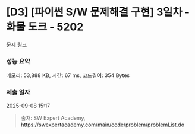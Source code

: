 # [D3] [파이썬 S/W 문제해결 구현] 3일차 - 화물 도크 - 5202 

[문제 링크](https://swexpertacademy.com/main/code/problem/problemDetail.do?contestProbId=AWT-K6DaceYDFAVT) 

### 성능 요약

메모리: 53,888 KB, 시간: 67 ms, 코드길이: 354 Bytes

### 제출 일자

2025-09-08 15:17



> 출처: SW Expert Academy, https://swexpertacademy.com/main/code/problem/problemList.do